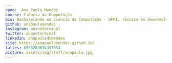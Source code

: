 ```yaml
---
name:  Ana Paula Mendes
course: Ciência da Computação
bio: Bacharelanda em Ciência da Computação - UFPI, técnica em desenvolvimento de software - IFPI, desenvolvedora full stack, pesquisadora em inteligência artificial, entusiasta de open source. Co-fundadora da PyLadies Teresina e Meninas Digitais Piauí. Fundadora do projeto Ana no Terminal.
github: anapaulamendes
instagram: ananoterminal
twitter: ananoterminal
linkedin: anapauladsmendes
site: https://anapaulamendes.github.io/
lattes: 8583289634357054
picture: assets/img/staff/anapaula.jpg
---
```

